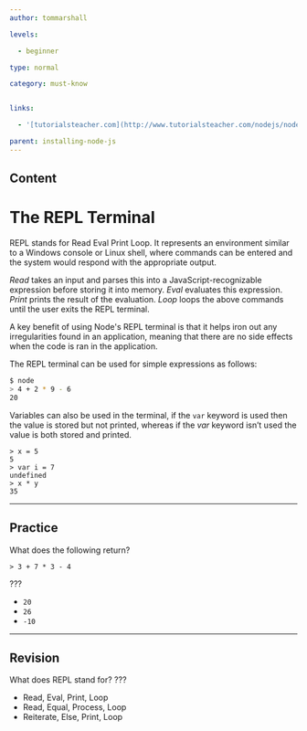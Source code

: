 ```yaml
---
author: tommarshall

levels:

  - beginner

type: normal

category: must-know


links:

  - '[tutorialsteacher.com](http://www.tutorialsteacher.com/nodejs/nodejs-console-repl){website}'

parent: installing-node-js
---
```

## Content
# The REPL Terminal

REPL stands for Read Eval Print Loop. It represents an environment similar to a Windows console or Linux shell, where commands can be entered and the system would respond with the appropriate output.

*Read* takes an input and parses this into a JavaScript-recognizable expression before storing it into memory.
*Eval* evaluates this expression.
*Print* prints the result of the evaluation.
*Loop* loops the above commands until the user exits the REPL terminal.

A key benefit of using Node's REPL terminal is that it helps iron out any irregularities found in an application, meaning that there are no side effects when the code is ran in the application.

The REPL terminal can be used for simple expressions as follows:
```bash
$ node
> 4 + 2 * 9 - 6
20
```

Variables can also be used in the terminal, if the `var` keyword is used then the value is stored but not printed, whereas if the *var* keyword isn’t used the value is both stored and printed.

```
> x = 5
5
> var i = 7
undefined
> x * y
35
```

---
## Practice

What does the following return?
```
> 3 + 7 * 3 - 4
```
???


* `20`
* `26`
* `-10`

---
## Revision

What does REPL stand for?
???


* Read, Eval, Print, Loop
* Read, Equal, Process, Loop
* Reiterate, Else, Print, Loop

